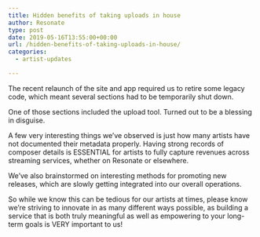 ```yaml
---
title: Hidden benefits of taking uploads in house
author: Resonate
type: post
date: 2019-05-16T13:55:00+00:00
url: /hidden-benefits-of-taking-uploads-in-house/
categories:
  - artist-updates

---
```

The recent relaunch of the site and app required us to retire some legacy code, which meant several sections had to be temporarily shut down.

One of those sections included the upload tool. Turned out to be a blessing in disguise.

A few very interesting things we&#8217;ve observed is just how many artists have not documented their metadata properly. Having strong records of composer details is ESSENTIAL for artists to fully capture revenues across streaming services, whether on Resonate or elsewhere.

We&#8217;ve also brainstormed on interesting methods for promoting new releases, which are slowly getting integrated into our overall operations.

So while we know this can be tedious for our artists at times, please know we&#8217;re striving to innovate in as many different ways possible, as building a service that is both truly meaningful as well as empowering to your long-term goals is VERY important to us!